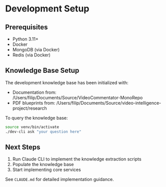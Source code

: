 # Development Setup

## Prerequisites

- Python 3.11+
- Docker
- MongoDB (via Docker)
- Redis (via Docker)

## Knowledge Base Setup

The development knowledge base has been initialized with:
- Documentation from: /Users/filip/Documents/Source/VideoCommentator-MonoRepo
- PDF blueprints from: /Users/filip/Documents/Source/video-intelligence-project/research

To query the knowledge base:
```bash
source venv/bin/activate
./dev-cli ask "your question here"
```

## Next Steps

1. Run Claude CLI to implement the knowledge extraction scripts
2. Populate the knowledge base
3. Start implementing core services

See `CLAUDE.md` for detailed implementation guidance.
